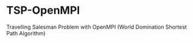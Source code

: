 TSP-OpenMPI
===========

Travelling Salesman Problem with OpenMPI
(World Domination Shortest Path Algorithm)
